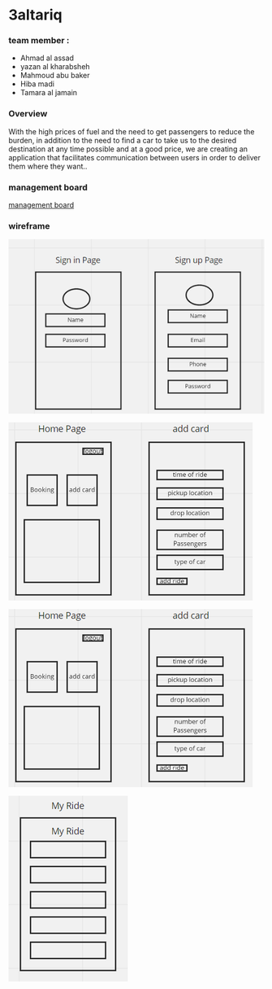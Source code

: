 # 3altariq
### team member :
* Ahmad al assad
* yazan al kharabsheh
* Mahmoud abu baker
* Hiba madi
* Tamara al jamain

### Overview 

With the high prices of fuel and the need to get passengers to reduce the burden, in addition to the need to find a car to take us to the desired destination at any time possible and at a good price, we are creating an application that facilitates communication between users in order to deliver them where they want..

### management board

[management board](https://github.com/Call-Stack-team/3altariq/projects/1)

### wireframe
![w1](images/wireframes/w1.PNG)

![w2](images/wireframes/w2.PNG)

![w3](images/wireframes/w2.PNG)

![w4](images/wireframes/w4.PNG)


